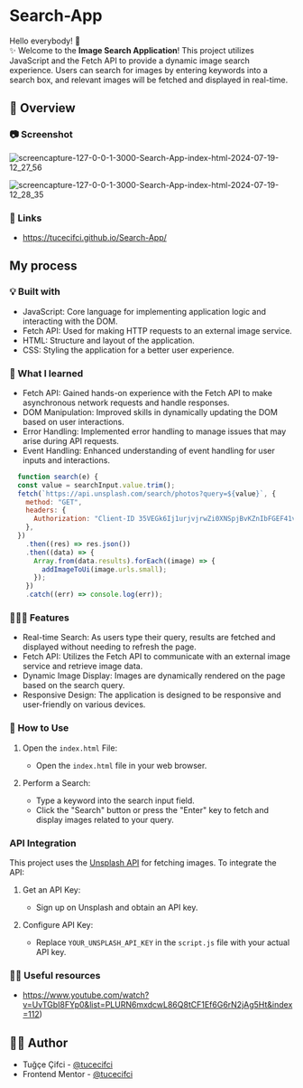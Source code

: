 # Search-App

Hello everybody! 👋 </br>
✨ Welcome to the **Image Search Application**! This project utilizes JavaScript and the Fetch API to provide a dynamic image search experience. Users can search for images by entering keywords into a search box, and relevant images will be fetched and displayed in real-time.

## 👀 Overview

### 📷 Screenshot

![screencapture-127-0-0-1-3000-Search-App-index-html-2024-07-19-12_27_56](https://github.com/user-attachments/assets/bf2a11ec-cd96-4ab4-8905-34a3dd3b640c)


![screencapture-127-0-0-1-3000-Search-App-index-html-2024-07-19-12_28_35](https://github.com/user-attachments/assets/f453eb93-2c49-490d-97f3-17336fb31fc9)

### 🔗 Links

- https://tucecifci.github.io/Search-App/

## My process

### 💡 Built with

- JavaScript: Core language for implementing application logic and interacting with the DOM.
- Fetch API: Used for making HTTP requests to an external image service.
- HTML: Structure and layout of the application.
- CSS: Styling the application for a better user experience.
  
### 🧠 What I learned

- Fetch API: Gained hands-on experience with the Fetch API to make asynchronous network requests and handle responses.
- DOM Manipulation: Improved skills in dynamically updating the DOM based on user interactions.
- Error Handling: Implemented error handling to manage issues that may arise during API requests.
- Event Handling: Enhanced understanding of event handling for user inputs and interactions.

```javascript
  function search(e) {
  const value = searchInput.value.trim(); 
  fetch(`https://api.unsplash.com/search/photos?query=${value}`, {
    method: "GET",
    headers: {
      Authorization: "Client-ID 35VEGk6Ij1urjvjrwZi0XNSpjBvKZnIbFGEF41vNH8U",
    },
  })
    .then((res) => res.json())
    .then((data) => {
      Array.from(data.results).forEach((image) => {
        addImageToUi(image.urls.small);
      });
    })
    .catch((err) => console.log(err));
```

### 👩🏼‍💻 Features

- Real-time Search: As users type their query, results are fetched and displayed without needing to refresh the page.
- Fetch API: Utilizes the Fetch API to communicate with an external image service and retrieve image data.
- Dynamic Image Display: Images are dynamically rendered on the page based on the search query.
- Responsive Design: The application is designed to be responsive and user-friendly on various devices.

  
### 🤔 How to Use

1. Open the `index.html` File:
   - Open the `index.html` file in your web browser.

2. Perform a Search:
   - Type a keyword into the search input field.
   - Click the "Search" button or press the "Enter" key to fetch and display images related to your query.

### API Integration

This project uses the [Unsplash API](https://unsplash.com/developers) for fetching images. To integrate the API:

1. Get an API Key:
   - Sign up on Unsplash and obtain an API key.

2. Configure API Key:
   - Replace `YOUR_UNSPLASH_API_KEY` in the `script.js` file with your actual API key.

### 🤌🏻 Useful resources

- https://www.youtube.com/watch?v=UvTGbI8FYp0&list=PLURN6mxdcwL86Q8tCF1Ef6G6rN2jAg5Ht&index=112)

## 🏳️‍🌈 Author

- Tuğçe Çifci - [@tucecifci](https://github.com/tucecifci)
- Frontend Mentor - [@tucecifci](https://www.frontendmentor.io/profile/tucecifci)
